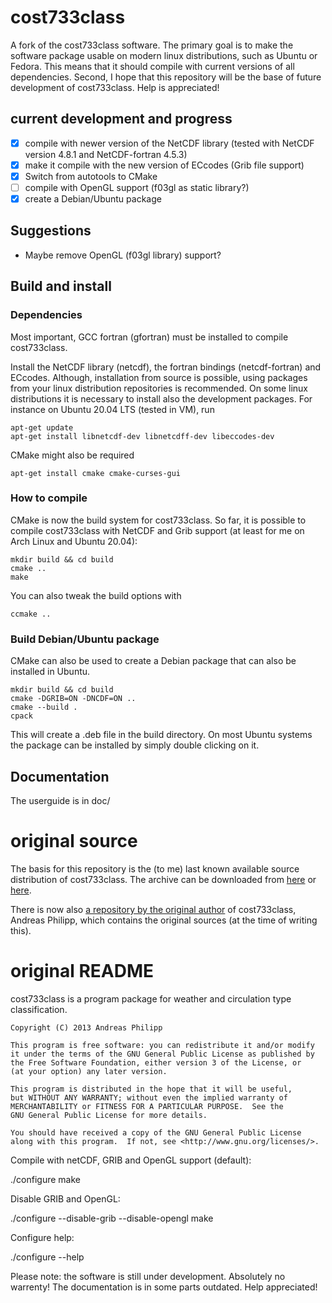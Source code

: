 # cost733class
A fork of the cost733class software. The primary goal is to make the software package usable on modern linux distributions, such as Ubuntu or Fedora. This means that it should compile with current versions of all dependencies. Second, I hope that this repository will be the base of future development of cost733class. Help is appreciated!

## current development and progress
 
 - [x] compile with newer version of the NetCDF library (tested with NetCDF version 4.8.1 and NetCDF-fortran 4.5.3)
 - [x] make it compile with the new version of ECcodes (Grib file support)
 - [x] Switch from autotools to CMake
 - [ ] compile with OpenGL support (f03gl as static library?)
 - [x] create a Debian/Ubuntu package
 
## Suggestions

 - Maybe remove OpenGL (f03gl library) support?

## Build and install

### Dependencies
Most important, GCC fortran (gfortran) must be installed to compile cost733class.

Install the NetCDF library (netcdf), the fortran bindings (netcdf-fortran) and ECcodes. Although, installation from source is possible, using packages from your linux distribution repositories is recommended. On some linux distributions it is necessary to install also the development packages. For instance on Ubuntu 20.04 LTS (tested in VM), run

    apt-get update
    apt-get install libnetcdf-dev libnetcdff-dev libeccodes-dev
  
CMake might also be required

    apt-get install cmake cmake-curses-gui

### How to compile
CMake is now the build system for cost733class. So far, it is possible to compile cost733class with NetCDF and Grib support (at least for me on Arch Linux and Ubuntu 20.04):

    mkdir build && cd build
    cmake ..
    make

You can also tweak the build options with

    ccmake ..
    
### Build Debian/Ubuntu package
CMake can also be used to create a Debian package that can also be installed in Ubuntu.

    mkdir build && cd build
    cmake -DGRIB=ON -DNCDF=ON .. 
    cmake --build .
    cpack
    
This will create a .deb file in the build directory. On most Ubuntu systems the package can be installed by simply double clicking on it.
  
## Documentation
The userguide is in doc/

# original source
The basis for this repository is the (to me) last known available source distribution of cost733class. The archive can be downloaded from [here](http://cost733.met.no/cost733clas-1.4_rev23.tgz) or [here](https://drive.google.com/file/d/1DCiDDte8PPYu2tKzsIugloOxi6NMvXJt/view?usp=sharing).

There is now also [a repository by the original author](https://git.rz.uni-augsburg.de/philipan/cost733class-1.4) of cost733class, Andreas Philipp, which contains the original sources (at the time of writing this).

# original README
cost733class is a program package for weather and circulation type classification.
    
    Copyright (C) 2013 Andreas Philipp

    This program is free software: you can redistribute it and/or modify
    it under the terms of the GNU General Public License as published by
    the Free Software Foundation, either version 3 of the License, or
    (at your option) any later version.

    This program is distributed in the hope that it will be useful,
    but WITHOUT ANY WARRANTY; without even the implied warranty of
    MERCHANTABILITY or FITNESS FOR A PARTICULAR PURPOSE.  See the
    GNU General Public License for more details.

    You should have received a copy of the GNU General Public License
    along with this program.  If not, see <http://www.gnu.org/licenses/>.


Compile with netCDF, GRIB and OpenGL support (default):

./configure
make

Disable GRIB and OpenGL:

./configure --disable-grib --disable-opengl
make

Configure help:

./configure --help


Please note: the software is still under development. Absolutely no warrenty!
The documentation is in some parts outdated. Help appreciated!
